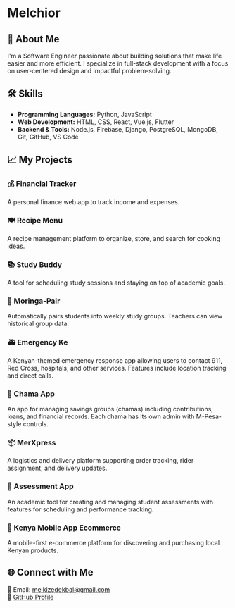 
# Melchior

## 🚀 About Me
I'm a Software Engineer passionate about building solutions that make life easier and more efficient. I specialize in full-stack development with a focus on user-centered design and impactful problem-solving.

## 🛠 Skills
- **Programming Languages:** Python, JavaScript  
- **Web Development:** HTML, CSS, React, Vue.js, Flutter  
- **Backend & Tools:** Node.js, Firebase, Django, PostgreSQL, MongoDB, Git, GitHub, VS Code  

## 📈 My Projects

### 💰 Financial Tracker  
A personal finance web app to track income and expenses.

### 🍽️ Recipe Menu  
A recipe management platform to organize, store, and search for cooking ideas.

### 📚 Study Buddy  
A tool for scheduling study sessions and staying on top of academic goals.

### 🤝 Moringa-Pair  
Automatically pairs students into weekly study groups. Teachers can view historical group data.

### 🚑 Emergency Ke  
A Kenyan-themed emergency response app allowing users to contact 911, Red Cross, hospitals, and other services. Features include location tracking and direct calls.

### 🧮 Chama App  
An app for managing savings groups (chamas) including contributions, loans, and financial records. Each chama has its own admin with M-Pesa-style controls.

### 📦 MerXpress  
A logistics and delivery platform supporting order tracking, rider assignment, and delivery updates.

### 📝 Assessment App  
An academic tool for creating and managing student assessments with features for scheduling and performance tracking.

### 🛒 Kenya Mobile App Ecommerce  
A mobile-first e-commerce platform for discovering and purchasing local Kenyan products.

## 🌐 Connect with Me  
📧 Email: melkizedekbal@gmail.com  
🔗 [GitHub Profile](https://github.com/Thazar-r)

